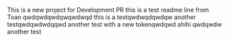 This is a new project for Development PR
this is a test readme line from Toan
qwdqwdqwdqwqwdwqd
this is a testqwdwqdqwdqw
another testqwdqwdwdqqwd
another test with a new tokenqwdqwd
ahihi 
qwdqwdw
another test